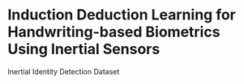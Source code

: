 # Induction Deduction Learning for Handwriting-based Biometrics Using Inertial Sensors
 Inertial Identity Detection Dataset
